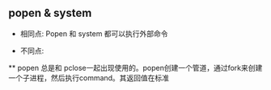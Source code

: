 ## popen & system

* 相同点: Popen 和 system 都可以执行外部命令

* 不同点: 

** popen 总是和 pclose一起出现使用的。popen创建一个管道，通过fork来创建一个子进程，然后执行command。其返回值在标准
